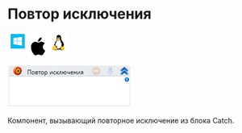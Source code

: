 # Повтор исключения

![](../../../resources/activities/basic/logic/image-100-1-1-1-1-1-1-1-2-358.png)

![](../../../resources/activities/basic/logic/image-208.png)

Компонент, вызывающий повторное исключение из блока Catch.
